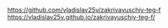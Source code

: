 https://github.com/vladislav25v/zakrivayuschiy-teg-f
https://vladislav25v.github.io/zakrivayuschiy-teg-f/
